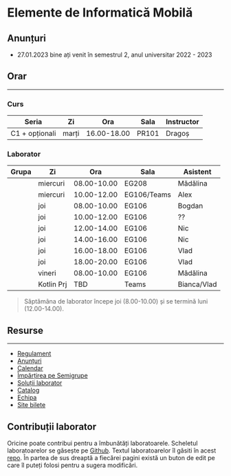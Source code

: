 # Elemente de Informatică Mobilă

## Anunțuri

* 27.01.2023 bine ați venit în semestrul 2, anul universitar 2022 - 2023


## Orar
---

### Curs

| **Seria**      | **Zi** | **Ora**     | **Sala** | **Instructor** |
|----------------|--------|-------------|----------|----------------|
| C1 + opționali | marți  | 16.00-18.00 | PR101    | Dragoș         |


### Laborator


| **Grupa** | **Zi**     | **Ora**     | **Sala**    | **Asistent** |
|-----------|------------|-------------|-------------|--------------|
|           | miercuri   | 08.00-10.00 | EG208       | Mădălina     |
|           | miercuri   | 10.00-12.00 | EG106/Teams | Alex         |
|           | joi        | 08.00-10.00 | EG106       | Bogdan       |
|           | joi        | 10.00-12.00 | EG106       | ??           |
|           | joi        | 12.00-14.00 | EG106       | Nic          |
|           | joi        | 14.00-16.00 | EG106       | Nic          |
|           | joi        | 16.00-18.00 | EG106       | Vlad         |
|           | joi        | 18.00-20.00 | EG106       | Vlad         |
|           | vineri     | 08.00-10.00 | EG106       | Mădălina     |
|           | Kotlin Prj | TBD         | Teams       | Bianca/Vlad  |

> Săptămâna de laborator începe joi (8.00-10.00) și se termină luni (12.00-14.00). 

## Resurse
---

* [Regulament](resources/rules.md)
* [Anunțuri](resources/announcements.md)
* [Calendar](resources/calendar.md)
* [Împărțirea pe Semigrupe](resources/groups.md)
* [Soluții laborator](https://github.com/eim-lab)
* [Catalog](https://docs.google.com/spreadsheets/d/1yu4tHd6AoyoBk2PLvV89t2lcwsp0kDz4QcBapZACvXw/edit?usp=sharing)
* [Echipa](resources/team.md)
* [Site bilete](http://wi-fi.cs.pub.ro/eim)

## Contribuții laborator
Oricine poate contribui pentru a îmbunătăți laboratoarele. Scheletul
laboratoarelor se găsește pe
[Github](https://github.com/orgs/eim-lab/repositories). Textul
laboratoarelor îl găsiti în acest [repo](https://gitlab.cs.pub.ro/eim/eim.pages.upb.ro).
În partea de sus dreaptă a fiecărei pagini există un buton de edit pe care îl
puteți folosi pentru a sugera modificări.
